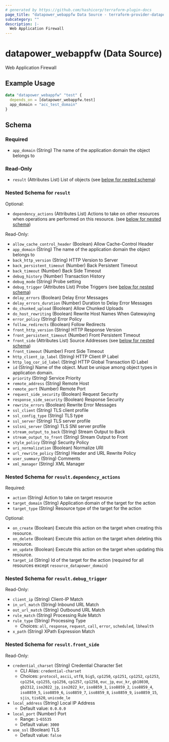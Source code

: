 ```yaml
---
# generated by https://github.com/hashicorp/terraform-plugin-docs
page_title: "datapower_webappfw Data Source - terraform-provider-datapower"
subcategory: ""
description: |-
  Web Application Firewall
---
```


# datapower_webappfw (Data Source)

Web Application Firewall

## Example Usage

```terraform
data "datapower_webappfw" "test" {
  depends_on = [datapower_webappfw.test]
  app_domain = "acc_test_domain"
}
```

<!-- schema generated by tfplugindocs -->
## Schema

### Required

- `app_domain` (String) The name of the application domain the object belongs to

### Read-Only

- `result` (Attributes List) List of objects (see [below for nested schema](#nestedatt--result))

<a id="nestedatt--result"></a>
### Nested Schema for `result`

Optional:

- `dependency_actions` (Attributes List) Actions to take on other resources when operations are performed on this resource. (see [below for nested schema](#nestedatt--result--dependency_actions))

Read-Only:

- `allow_cache_control_header` (Boolean) Allow Cache-Control Header
- `app_domain` (String) The name of the application domain the object belongs to
- `back_http_version` (String) HTTP Version to Server
- `back_persistent_timeout` (Number) Back Persistent Timeout
- `back_timeout` (Number) Back Side Timeout
- `debug_history` (Number) Transaction History
- `debug_mode` (String) Probe setting
- `debug_trigger` (Attributes List) Probe Triggers (see [below for nested schema](#nestedatt--result--debug_trigger))
- `delay_errors` (Boolean) Delay Error Messages
- `delay_errors_duration` (Number) Duration to Delay Error Messages
- `do_chunked_upload` (Boolean) Allow Chunked Uploads
- `do_host_rewriting` (Boolean) Rewrite Host Names When Gatewaying
- `error_policy` (String) Error Policy
- `follow_redirects` (Boolean) Follow Redirects
- `front_http_version` (String) HTTP Response Version
- `front_persistent_timeout` (Number) Front Persistent Timeout
- `front_side` (Attributes List) Source Addresses (see [below for nested schema](#nestedatt--result--front_side))
- `front_timeout` (Number) Front Side Timeout
- `http_client_ip_label` (String) HTTP Client IP Label
- `http_log_cor_id_label` (String) HTTP Global Transaction ID Label
- `id` (String) Name of the object. Must be unique among object types in application domain.
- `priority` (String) Service Priority
- `remote_address` (String) Remote Host
- `remote_port` (Number) Remote Port
- `request_side_security` (Boolean) Request Security
- `response_side_security` (Boolean) Response Security
- `rewrite_errors` (Boolean) Rewrite Error Messages
- `ssl_client` (String) TLS client profile
- `ssl_config_type` (String) TLS type
- `ssl_server` (String) TLS server profile
- `sslsni_server` (String) TLS SNI server profile
- `stream_output_to_back` (String) Stream Output to Back
- `stream_output_to_front` (String) Stream Output to Front
- `style_policy` (String) Security Policy
- `uri_normalization` (Boolean) Normalize URI
- `url_rewrite_policy` (String) Header and URL Rewrite Policy
- `user_summary` (String) Comments
- `xml_manager` (String) XML Manager

<a id="nestedatt--result--dependency_actions"></a>
### Nested Schema for `result.dependency_actions`

Required:

- `action` (String) Action to take on target resource
- `target_domain` (String) Application domain of the target for the action
- `target_type` (String) Resource type of the target for the action

Optional:

- `on_create` (Boolean) Execute this action on the target when creating this resource.
- `on_delete` (Boolean) Execute this action on the target when deleting this resource.
- `on_update` (Boolean) Execute this action on the target when updating this resource.
- `target_id` (String) Id of the target for the action (required for all resources except `resource_datapower_domain`)


<a id="nestedatt--result--debug_trigger"></a>
### Nested Schema for `result.debug_trigger`

Read-Only:

- `client_ip` (String) Client-IP Match
- `in_url_match` (String) Inbound URL Match
- `out_url_match` (String) Outbound URL Match
- `rule_match` (String) Processing Rule Match
- `rule_type` (String) Processing Type
  - Choices: `all`, `response`, `request`, `call`, `error`, `scheduled`, `lbhealth`
- `x_path` (String) XPath Expression Match


<a id="nestedatt--result--front_side"></a>
### Nested Schema for `result.front_side`

Read-Only:

- `credential_charset` (String) Credential Character Set
  - CLI Alias: `credential-charset`
  - Choices: `protocol`, `ascii`, `utf8`, `big5`, `cp1250`, `cp1251`, `cp1252`, `cp1253`, `cp1254`, `cp1255`, `cp1256`, `cp1257`, `cp1258`, `euc_jp`, `euc_kr`, `gb18030`, `gb2312`, `iso2022_jp`, `iso2022_kr`, `iso8859_1`, `iso8859_2`, `iso8859_4`, `iso8859_5`, `iso8859_6`, `iso8859_7`, `iso8859_8`, `iso8859_9`, `iso8859_15`, `sjis`, `tis620`, `unicode_le`
- `local_address` (String) Local IP Address
  - Default value: `0.0.0.0`
- `local_port` (Number) Port
  - Range: `1`-`65535`
  - Default value: `3000`
- `use_ssl` (Boolean) TLS
  - Default value: `false`
